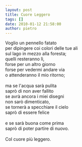 ```yaml
---
layout: post
title: Cuore Leggero
tags: []
date: 2010-01-12 21:58:00
author: pietro
---
```

Voglio un pennello fatato<br/>per dipingere coi colori delle tue ali<br/>sul lago in mezzo alla foresta;<br/>quelli resteranno lì,<br/>forse per un altro giorno<br/>forse per vedermi andare via<br/>o attenderanno il mio ritorno;<br/><br/>ma se l'acqua sarà pulita<br/>saprò di non aver fallito<br/>se avrà ancora i miei disegni<br/>non sarò dimenticato,<br/>se tornerà a specchiare il cielo<br/>saprò di essere felice<br/><br/>e se sarà buona come prima<br/>saprò di poter partire di nuovo.<br/><br/>Col cuore più leggero.
